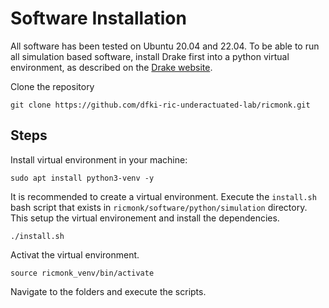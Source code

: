 # Software Installation
All software has been tested on Ubuntu 20.04 and 22.04. To be able to run all simulation based software, install Drake first into 
a python virtual 
environment, as described on the [Drake website](https://drake.mit.edu/pip.html#stable-releases). 

Clone the repository
```
git clone https://github.com/dfki-ric-underactuated-lab/ricmonk.git
```

## Steps

Install virtual environment in your machine: 
```
sudo apt install python3-venv -y
```
It is recommended to create a virtual environment. Execute the `install.sh` bash script that exists in `ricmonk/software/python/simulation` directory. This setup the virtual environement and install the dependencies.
```
./install.sh
```

Activat the virtual environment. 
```
source ricmonk_venv/bin/activate
```

Navigate to the folders and execute the scripts.
